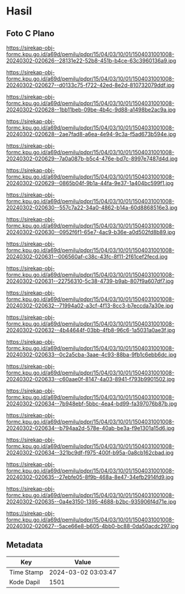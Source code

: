 # Hasil

## Foto C Plano

https://sirekap-obj-formc.kpu.go.id/a69d/pemilu/pdpr/15/04/03/10/01/1504031001008-20240302-020626--28131e22-52b8-451b-b4ce-63c3960136a9.jpg

https://sirekap-obj-formc.kpu.go.id/a69d/pemilu/pdpr/15/04/03/10/01/1504031001008-20240302-020627--d0133c75-f722-42ed-8e2d-810732079ddf.jpg

https://sirekap-obj-formc.kpu.go.id/a69d/pemilu/pdpr/15/04/03/10/01/1504031001008-20240302-020628--1bb11beb-09be-4b4c-9d88-a1498be2ac9a.jpg

https://sirekap-obj-formc.kpu.go.id/a69d/pemilu/pdpr/15/04/03/10/01/1504031001008-20240302-020628--2ae7fad8-a6ea-4e94-9c3a-f5ad673b594e.jpg

https://sirekap-obj-formc.kpu.go.id/a69d/pemilu/pdpr/15/04/03/10/01/1504031001008-20240302-020629--7a0a087b-b5c4-476e-bd7c-8997e7487d4d.jpg

https://sirekap-obj-formc.kpu.go.id/a69d/pemilu/pdpr/15/04/03/10/01/1504031001008-20240302-020629--0865b04f-9b1a-44fa-9e37-1a404bc599f1.jpg

https://sirekap-obj-formc.kpu.go.id/a69d/pemilu/pdpr/15/04/03/10/01/1504031001008-20240302-020630--557c7a22-34a0-4862-b14a-60d8868516e3.jpg

https://sirekap-obj-formc.kpu.go.id/a69d/pemilu/pdpr/15/04/03/10/01/1504031001008-20240302-020630--0952f6f1-65e7-4ac9-b36e-a0d502fd8b89.jpg

https://sirekap-obj-formc.kpu.go.id/a69d/pemilu/pdpr/15/04/03/10/01/1504031001008-20240302-020631--006560af-c38c-43fc-8f11-2f61cef2fecd.jpg

https://sirekap-obj-formc.kpu.go.id/a69d/pemilu/pdpr/15/04/03/10/01/1504031001008-20240302-020631--22756310-5c38-4739-b9ab-807f9a607df7.jpg

https://sirekap-obj-formc.kpu.go.id/a69d/pemilu/pdpr/15/04/03/10/01/1504031001008-20240302-020632--71994a02-a3cf-4f13-8cc3-b7eccda7a30e.jpg

https://sirekap-obj-formc.kpu.go.id/a69d/pemilu/pdpr/15/04/03/10/01/1504031001008-20240302-020632--4b44644f-03bb-4fb8-96c6-1a5031a0ae3f.jpg

https://sirekap-obj-formc.kpu.go.id/a69d/pemilu/pdpr/15/04/03/10/01/1504031001008-20240302-020633--0c2a5cba-3aae-4c93-88ba-9fb1c6ebb6dc.jpg

https://sirekap-obj-formc.kpu.go.id/a69d/pemilu/pdpr/15/04/03/10/01/1504031001008-20240302-020633--c60aae0f-8147-4a03-8941-f793b9901502.jpg

https://sirekap-obj-formc.kpu.go.id/a69d/pemilu/pdpr/15/04/03/10/01/1504031001008-20240302-020634--7b948ebf-5bbc-4ea4-bd99-fa397076b87b.jpg

https://sirekap-obj-formc.kpu.go.id/a69d/pemilu/pdpr/15/04/03/10/01/1504031001008-20240302-020634--b794aa2d-578e-40ab-be3a-f9e1301a15d6.jpg

https://sirekap-obj-formc.kpu.go.id/a69d/pemilu/pdpr/15/04/03/10/01/1504031001008-20240302-020634--321bc9df-f975-400f-b95a-0a8cb162cbad.jpg

https://sirekap-obj-formc.kpu.go.id/a69d/pemilu/pdpr/15/04/03/10/01/1504031001008-20240302-020635--27ebfe05-8f9b-468a-8e47-34efb2914fd9.jpg

https://sirekap-obj-formc.kpu.go.id/a69d/pemilu/pdpr/15/04/03/10/01/1504031001008-20240302-020635--0a4e3150-1395-4688-b2bc-935906f4d71e.jpg

https://sirekap-obj-formc.kpu.go.id/a69d/pemilu/pdpr/15/04/03/10/01/1504031001008-20240302-020627--5ace66e8-b605-4bb0-bc88-0da50acdc297.jpg


## Metadata

| Key        | Value               |
| ---------- | ------------------- |
| Time Stamp | 2024-03-02 03:03:47 |
| Kode Dapil | 1501                |



